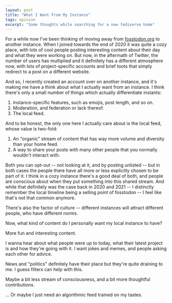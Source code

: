 ```yaml
---
layout: post
title: "What I Want From My Instance"
tags: opinion
excerpt: "Some thoughts while searching for a new fediverse home"
---
```


For a while now I've been thinking of moving away from [fosstodon.org] to another instance.
When I joined towards the end of 2020 it was quite a cozy place, with lots of cool people posting interesting content about their day and what they were working on.
But now, in the aftermath of Twitter, the number of users has multiplied and it definitely has a different atmosphere now, with lots of project-specific accounts and brief toots that simply redirect to a post on a different website.

[fosstodon.org]: https://fosstodon.org

And so, I recently created an account over on another instance, and it's making me have a think about what I actually want from an instance.
I think there's only a small number of things which actually differentiate instants:

1. Instance-specific features, such as emojis, post length, and so on.
2. Moderation, and federation or lack thereof.
3. The local feed.

And to be honest, the only one here I actually care about is the local feed, whose value is two-fold:

1. An "organic" stream of content that has way more volume and diversity than your home feed.
2. A way to share your posts with many other people that you normally wouldn't interact with.

Both you can opt-out -- not looking at it, and by posting unlisted -- but in both cases the people there have all more or less explicitly chosen to be part of it.
I think in a cozy instance there's a good deal of both, and people are conscious about when they put something into this shared stream.
And while that definitely was the case back in 2020 and 2021 -- I distinctly remember the local timeline being a selling point of fosstodon -- I feel like that's not that common anymore.

There's also the factor of culture -- different instances will attract different people, who have different norms.

Now, what kind of content do I personally want my local instance to have?

More fun and interesting content.

I wanna hear about what people were up to today, what their latest project is and how they're going with it.
I want jokes and memes, and people asking each other for advice.

News and "politics" definitely have their place but they're quite draining to me.
I guess filters can help with this.

Maybe a bit less stream of consciousness, and a bit more thoughtful contributions.

... Or maybe I just need an algorithmic feed trained on my tastes.
